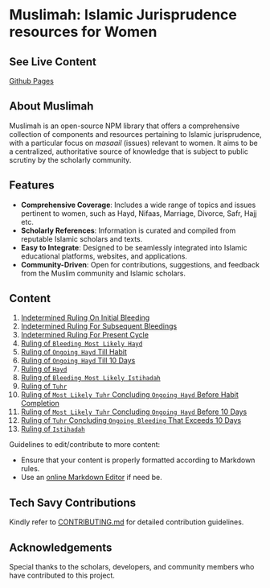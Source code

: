 # Muslimah: Islamic Jurisprudence resources for Women

## See Live Content

[Github Pages](https://al-mabsut.github.io/muslimah/)

## About Muslimah 

Muslimah is an open-source NPM library that offers a comprehensive collection of components and resources pertaining to Islamic jurisprudence, with a particular focus on *masaail* (issues) relevant to women. It aims to be a centralized, authoritative source of knowledge that is subject to public scrutiny by the scholarly community.

## Features

* **Comprehensive Coverage**: Includes a wide range of topics and issues pertinent to women, such as Hayd, Nifaas, Marriage, Divorce, Safr, Hajj etc.
* **Scholarly References**: Information is curated and compiled from reputable Islamic scholars and texts.
* **Easy to Integrate**: Designed to be seamlessly integrated into Islamic educational platforms, websites, and applications.
* **Community-Driven**: Open for contributions, suggestions, and feedback from the Muslim community and Islamic scholars.

## Content

1. [Indetermined Ruling On Initial Bleeding](contents/hanafi/en/1_indeterminate_ruling_on_initial_bleeding.md)
2. [Indetermined Ruling For Subsequent Bleedings](contents/hanafi/en/2_indeterminate_ruling_for_subsequent_bleedings.md)
3. [Indetermined Ruling For Present Cycle](contents/hanafi/en/3_indeterminate_ruling_for_present_cycle.md)
4. [Ruling of `Bleeding Most Likely Hayd`](contents/hanafi/en/4_ruling_bleeding_most_likely_hayd.md)
5. [Ruling of `Ongoing Hayd` Till Habit](contents/hanafi/en/5_ruling_of_ongoing_hayd_till_habit.md)
6. [Ruling of `Ongoing Hayd` Till 10 Days](contents/hanafi/en/6_ruling_of_ongoing_hayd_till_10_days.md)
7. [Ruling of `Hayd`](contents/hanafi/en/7_ruling_of_hayd.md)
8. [Ruling of `Bleeding Most Likely Istihadah`](contents/hanafi/en/8_ruling_bleeding_most_likely_istihadah.md)
9. [Ruling of `Tuhr`](contents/hanafi/en/9_ruling_of_tuhr.md)
10. [Ruling of `Most Likely Tuhr` Concluding `Ongoing Hayd` Before Habit Completion](contents/hanafi/en/10_ruling_most_likely_tuhr_concluding_ongoing_hayd_before_habit_completion.md)
11. [Ruling of `Most Likely Tuhr` Concluding `Ongoing Hayd` Before 10 Days](contents/hanafi/en/11_ruling_most_likely_tuhr_concluding_ongoing_hayd_before_10_days.md)
12. [Ruling of `Tuhr` Concluding `Ongoing Bleeding` That Exceeds 10 Days](contents/hanafi/en/12_ruling_tuhr_concluding_ongoing_bleeding_exceeding_10_days.md)
13. [Ruling of `Istihadah`](contents/hanafi/en/13_ruling_istihadah.md)

Guidelines to edit/contribute to more content:

* Ensure that your content is properly formatted according to Markdown rules.
* Use an [online Markdown Editor](https://stackedit.io/app#) if need be.

## Tech Savy Contributions

Kindly refer to [CONTRIBUTING.md](CONTRIBUTING.md) for detailed contribution guidelines.

## Acknowledgements

Special thanks to the scholars, developers, and community members who have contributed to this project.

